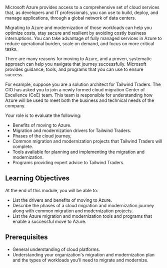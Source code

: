 Microsoft Azure provides access to a comprehensive set of cloud services that, as developers and IT professionals, you can use to build, deploy, and manage applications, through a global network of data centers. 

Migrating to Azure and modernization of those workloads can help you optimize costs, stay secure and resilient by avoiding costly business interruptions. You can take advantage of fully managed services in Azure to reduce operational burden, scale on demand, and focus on more critical tasks.

There are many reasons for moving to Azure, and a proven, systematic approach can help you navigate that journey successfully. Microsoft provides guidance, tools, and programs that you can use to ensure success.

For example, suppose you are a solution architect for Tailwind Traders. The CIO has asked you to join a newly formed cloud migration Center of Excellence (CoE) team. This team is responsible for understanding how Azure will be used to meet both the business and technical needs of the company.

Your role is to evaluate the following:

- Benefits of moving to Azure.
- Migration and modernization drivers for Tailwind Traders.
- Phases of the cloud journey,
- Common migration and modernization projects that Tailwind Traders will complete.
- Tools available for planning and implementing the migration and modernization.
- Programs providing expert advice to Tailwind Traders.

## Learning Objectives

At the end of this module, you will be able to:

- List the drivers and benefits of moving to Azure.
- Describe the phases of a cloud migration and modernization journey along with common migration and modernization projects.
- List the Azure migration and modernization tools and programs that enable a successful move to Azure.

## Prerequisites

- General understanding of cloud platforms.
- Understanding your organization's migration and modernization plan and the types of workloads you'll need to migrate and modernize.
